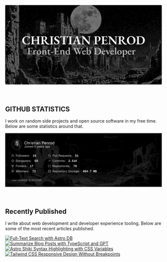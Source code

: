 
<picture>
  <source media="(prefers-color-scheme: dark)" srcset="assets/banner.dark.png?v=9956f1f2-0d6a-43a3-aeb8-7fabbc686d92" width="843px" />
  <source media="(prefers-color-scheme: light)" srcset="assets/banner.light.png?v=9956f1f2-0d6a-43a3-aeb8-7fabbc686d92" width="843px" />
  <img src="assets/banner.dark.png?v=9956f1f2-0d6a-43a3-aeb8-7fabbc686d92" alt="Banner" width="843px" />
</picture>
<br />
<br />
<br />
<h2>GITHUB STATISTICS</h2>
<p>I work on random side projects and open source software in my free time. Below are some statistics around that.</p>
<picture>
  <source media="(prefers-color-scheme: dark)" srcset="assets/statistics.dark.png?v=9956f1f2-0d6a-43a3-aeb8-7fabbc686d92" width="843px" />
  <source media="(prefers-color-scheme: light)" srcset="assets/statistics.light.png?v=9956f1f2-0d6a-43a3-aeb8-7fabbc686d92" width="843px" />
  <img src="assets/statistics.dark.png?v=9956f1f2-0d6a-43a3-aeb8-7fabbc686d92" alt="Github Statistics" width="843px" />
</picture>
<br />
<br />
<br />
<h2>Recently Published</h2>
<p>I write about web development and developer experience tooling. Below are some of the most recent articles published.</p>
<a href="https://christianpenrod.com/blog/full-text-search-with-astro-db"><img src="https://christianpenrod.com/blog/full-text-search-with-astro-db.png?v=9956f1f2-0d6a-43a3-aeb8-7fabbc686d92" alt="Full-Text Search with Astro DB" width="421px" /></a>
<a href="https://christianpenrod.com/blog/summarize-blog-posts-with-typescript-and-gpt"><img src="https://christianpenrod.com/blog/summarize-blog-posts-with-typescript-and-gpt.png?v=9956f1f2-0d6a-43a3-aeb8-7fabbc686d92" alt="Summarize Blog Posts with TypeScript and GPT" width="421px" /></a>
<a href="https://christianpenrod.com/blog/astro-shiki-syntax-highlighting-with-css-variables"><img src="https://christianpenrod.com/blog/astro-shiki-syntax-highlighting-with-css-variables.png?v=9956f1f2-0d6a-43a3-aeb8-7fabbc686d92" alt="Astro Shiki Syntax Highlighting with CSS Variables" width="421px" /></a>
<a href="https://christianpenrod.com/blog/tailwindcss-responsive-design-without-breakpoints"><img src="https://christianpenrod.com/blog/tailwindcss-responsive-design-without-breakpoints.png?v=9956f1f2-0d6a-43a3-aeb8-7fabbc686d92" alt="Tailwind CSS Responsive Design Without Breakpoints" width="421px" /></a>
